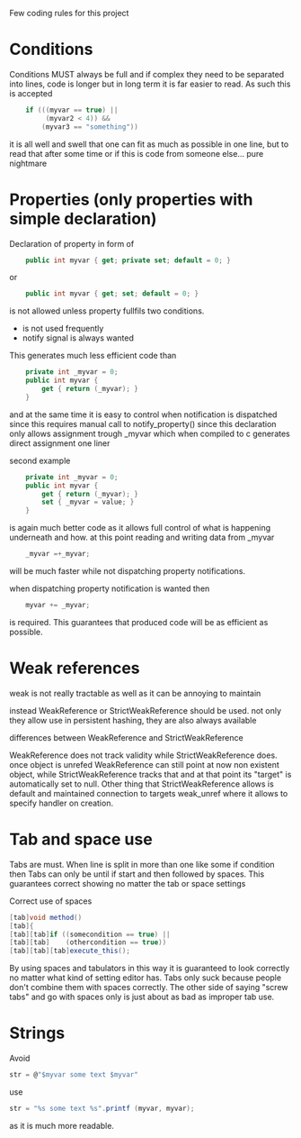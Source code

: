 Few coding rules for this project

# Conditions

Conditions MUST always be full and if complex they need to be separated 
into lines, code is longer but in long term it is far easier to read. As 
such this is accepted
```csharp
	if (((myvar == true) ||
	     (myvar2 < 4)) &&
	    (myvar3 == "something"))
```

it is all well and swell that one can fit as much as possible in one 
line, but to read that after some time or if this is code from someone
else... pure nightmare




# Properties (only properties with simple declaration)

Declaration of property in form of 
```csharp
    public int myvar { get; private set; default = 0; }
```
or
```csharp
    public int myvar { get; set; default = 0; }
```
is not allowed unless property fullfils two conditions. 
- is not used frequently
- notify signal is always wanted

This generates much less efficient code than
```csharp
    private int _myvar = 0;
    public int myvar {
        get { return (_myvar); }
    }
```
and at the same time it is easy to control when notification is 
dispatched since this requires manual call to notify_property()
since this declaration only allows assignment trough _myvar which
when compiled to c generates direct assignment one liner

second example
```csharp
	private int _myvar = 0;
	public int myvar {
		get { return (_myvar); }
		set { _myvar = value; }
	}
```
is again much better code as it allows full control of what is 
happening underneath and how. at this point reading and writing
data from _myvar 
```csharp
	_myvar =+_myvar;
```
will be much faster while not dispatching property notifications.

when dispatching property notification is wanted then
```csharp
	myvar += _myvar;
```
is required. This guarantees that produced code will be as 
efficient as possible.




# Weak references

weak is not really tractable as well as it can be annoying to
maintain

instead WeakReference<T> or StrictWeakReference<T> should be
used. not only they allow use in persistent hashing, they are
also always available

differences between WeakReference<T> and StrictWeakReference<T>

WeakReference does not track validity while StrictWeakReference
does. once object is unrefed WeakReference can still point at
now non existent object, while StrictWeakReference tracks that
and at that point its "target" is automatically set to null.
Other thing that StrictWeakReference allows is default and 
maintained connection to targets weak_unref where it allows to
specify handler on creation.




# Tab and space use

Tabs are must. When line is split in more than one like some if
condition then Tabs can only be until if start and then followed
by spaces. This guarantees correct showing no matter the tab or
space settings

Correct use of spaces
```csharp
[tab]void method()
[tab]{
[tab][tab]if ((somecondition == true) ||
[tab][tab]    (othercondition == true))
[tab][tab][tab]execute_this();
```

By using spaces and tabulators in this way it is guaranteed to look
correctly no matter what kind of setting editor has. Tabs only suck
because people don't combine them with spaces correctly. The other
side of saying "screw tabs" and go with spaces only is just about
as bad as improper tab use.


# Strings

Avoid
```csharp
str = @"$myvar some text $myvar"
```
use
```csharp
str = "%s some text %s".printf (myvar, myvar);
```

as it is much more readable.
